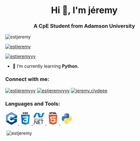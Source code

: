 <h1 align="center">Hi 👋, I'm jéremy</h1>
<h3 align="center">A CpE Student from Adamson University</h3>

<p align="left"> <img src="https://komarev.com/ghpvc/?username=estjeremy&label=Profile%20views&color=0e75b6&style=flat" alt="estjeremy" /> </p>

<p align="left"> <a href="https://github.com/ryo-ma/github-profile-trophy"><img src="https://github-profile-trophy.vercel.app/?username=estjeremy" alt="estjeremy" /></a> </p>

<p align="left"> <a href="https://twitter.com/estjeremyyy" target="blank"><img src="https://img.shields.io/twitter/follow/estjeremy?logo=twitter&style=for-the-badge" alt="estjeremyyy" /></a> </p>

- 🌱 I’m currently learning **Python.**

<h3 align="left">Connect with me:</h3>
<p align="left">
<a href="https://twitter.com/estjeremyyy" target="blank"><img align="center" src="https://raw.githubusercontent.com/rahuldkjain/github-profile-readme-generator/master/src/images/icons/Social/twitter.svg" alt="estjeremyyy" height="30" width="40" /></a>
<a href="https://fb.com/estjeremyyyy" target="blank"><img align="center" src="https://raw.githubusercontent.com/rahuldkjain/github-profile-readme-generator/master/src/images/icons/Social/facebook.svg" alt="estjeremyyyy" height="30" width="40" /></a>
<a href="https://instagram.com/jeremy.clydeee" target="blank"><img align="center" src="https://raw.githubusercontent.com/rahuldkjain/github-profile-readme-generator/master/src/images/icons/Social/instagram.svg" alt="jeremy.clydeee" height="30" width="40" /></a>
</p>

<h3 align="left">Languages and Tools:</h3>
<p align="left"> <a href="https://www.w3schools.com/cpp/" target="_blank" rel="noreferrer"> <img src="https://raw.githubusercontent.com/devicons/devicon/master/icons/cplusplus/cplusplus-original.svg" alt="cplusplus" width="40" height="40"/> </a> <a href="https://www.w3schools.com/css/" target="_blank" rel="noreferrer"> <img src="https://raw.githubusercontent.com/devicons/devicon/master/icons/css3/css3-original-wordmark.svg" alt="css3" width="40" height="40"/> </a> <a href="https://dotnet.microsoft.com/" target="_blank" rel="noreferrer"> <img src="https://raw.githubusercontent.com/devicons/devicon/master/icons/dot-net/dot-net-original-wordmark.svg" alt="dotnet" width="40" height="40"/> </a> <a href="https://www.w3.org/html/" target="_blank" rel="noreferrer"> <img src="https://raw.githubusercontent.com/devicons/devicon/master/icons/html5/html5-original-wordmark.svg" alt="html5" width="40" height="40"/> </a> <a href="https://www.python.org" target="_blank" rel="noreferrer"> <img src="https://raw.githubusercontent.com/devicons/devicon/master/icons/python/python-original.svg" alt="python" width="40" height="40"/> </a> </p>

<p>&nbsp;<img align="center" src="https://github-readme-stats.vercel.app/api?username=estjeremy&show_icons=true&locale=en" alt="estjeremy" /></p>
